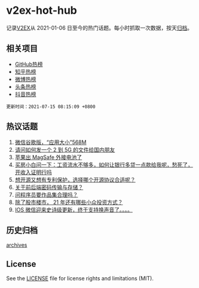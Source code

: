 # v2ex-hot-hub

 记录[V2EX](https://www.v2ex.com/)从 2021-01-06 日至今的热门话题。每小时抓取一次数据，按天[归档](archives)。
 
 ## 相关项目

- [GitHub热榜](https://github.com/snaildev/github-hot-hub)
- [知乎热榜](https://github.com/snaildev/zhihu-hot-hub)
- [微博热榜](https://github.com/snaildev/weibo-hot-hub)
- [头条热榜](https://github.com/snaildev/toutiao-hot-hub)
- [抖音热榜](https://github.com/snaildev/douyin-hot-hub)


 `更新时间：2021-07-15 08:15:09 +0800`

## 热议话题

1. [微信谷歌版，“应用大小”568M](https://www.v2ex.com/t/789383)
1. [请问如何发一个 2 到 5G 的文件给国内朋友](https://www.v2ex.com/t/789447)
1. [苹果出 MagSafe 外接电池了](https://www.v2ex.com/t/789390)
1. [买房小白问一下：工资流水不够多，如何让银行多贷一点款给我呢，愁死了，开收入证明行吗](https://www.v2ex.com/t/789419)
1. [想开源又想有专利保护，选择哪个开源协议合适呢？](https://www.v2ex.com/t/789495)
1. [关于前后端密码传输与存储？](https://www.v2ex.com/t/789385)
1. [问程序员要作品集合理吗？](https://www.v2ex.com/t/789391)
1. [除了股市楼市， 21 年还有哪些小众投资方式？](https://www.v2ex.com/t/789395)
1. [IOS 微信迎来史诗级更新，终于支持换声音了。。。。](https://www.v2ex.com/t/789451)

## 历史归档

[archives](archives)

## License

See the [LICENSE](LICENSE) file for license rights and limitations (MIT).
